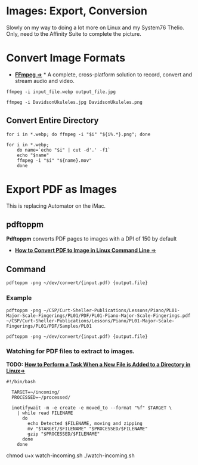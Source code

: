 # Images: Export, Conversion
Slowly on my way to doing a lot more on Linux and my System76 Thelio. Only, need to the Affinity Suite to complete the picture.

# Convert Image Formats

- [**FFmpeg** ⇒](https://www.ffmpeg.org/) * A complete, cross-platform solution to record, convert and stream audio and video.

`ffmpeg -i input_file.webp output_file.jpg`


`ffmpeg -i DavidsonUkuleles.jpg DavidsonUkuleles.png`

## Convert Entire Directory

```
for i in *.webp; do ffmpeg -i "$i" "${i%.*}.png"; done
```

```
for i in *.webp;
  	do name=`echo "$i" | cut -d'.' -f1`
  	echo "$name"
  	ffmpeg -i "$i" "${name}.mov"
	done
```

# Export PDF as Images

This is replacing Automator on the iMac.

## pdftoppm

**Pdftoppm** converts PDF pages to images with a DPI of 150 by default

- [**How to Convert PDF to Image in Linux Command Line** ⇒](https://www.tecmint.com/convert-pdf-to-image-in-linux-commandline/)

## Command
```
pdftoppm -png ~/dev/convert/{input.pdf) {output.file}
```

### Example
```
pdftoppm -png ~/CSP/Curt-Sheller-Publications/Lessons/Piano/PL01-Major-Scale-Fingerings/PL01/PDF/PL01-Piano-Major-Scale-Fingerings.pdf ~/CSP/Curt-Sheller-Publications/Lessons/Piano/PL01-Major-Scale-Fingerings/PL01/PDF/Samples/PL01
```

`pdftoppm -png ~/dev/convert/{input.pdf) {output.file}`

### Watching for PDF files to extract to images.

**TODO:** [**How to Perform a Task When a New File is Added to a Directory in Linux**⇒](https://www.howtogeek.com/405468/how-to-perform-a-task-when-a-new-file-is-added-to-a-directory-in-linux/)

```
#!/bin/bash

  TARGET=~/incoming/
  PROCESSED=~/processed/

  inotifywait -m -e create -e moved_to --format "%f" $TARGET \
    | while read FILENAME
      do
        echo Detected $FILENAME, moving and zipping
        mv "$TARGET/$FILENAME" "$PROCESSED/$FILENAME"
        gzip "$PROCESSED/$FILENAME"
      done
    done
```

chmod u+x watch-incoming.sh
./watch-incoming.sh